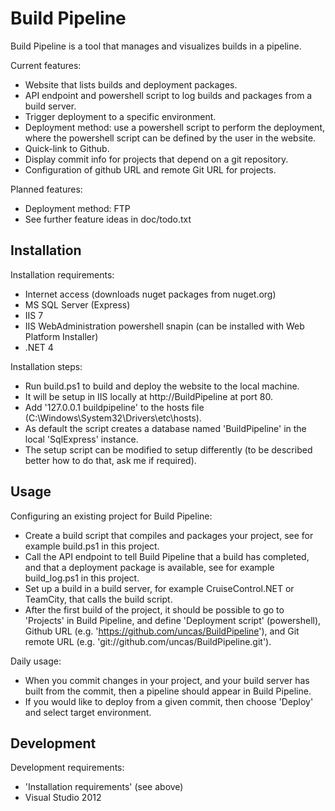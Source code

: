 Build Pipeline
==============

Build Pipeline is a tool that manages and visualizes builds in a pipeline.

Current features:
- Website that lists builds and deployment packages.
- API endpoint and powershell script to log builds and packages
  from a build server.
- Trigger deployment to a specific environment.
- Deployment method: use a powershell script to perform the deployment,
  where the powershell script can be defined by the user in the website.
- Quick-link to Github.
- Display commit info for projects that depend on a git repository.
- Configuration of github URL and remote Git URL for projects.

Planned features:
- Deployment method: FTP
- See further feature ideas in doc/todo.txt


Installation
------------
Installation requirements:
- Internet access (downloads nuget packages from nuget.org)
- MS SQL Server (Express)
- IIS 7
- IIS WebAdministration powershell snapin
  (can be installed with Web Platform Installer)
- .NET 4

Installation steps:
- Run build.ps1 to build and deploy the website to the local machine.
- It will be setup in IIS locally at http://BuildPipeline at port 80.
- Add '127.0.0.1    buildpipeline' to the hosts file
  (C:\Windows\System32\Drivers\etc\hosts).
- As default the script creates a database named 'BuildPipeline'
  in the local 'SqlExpress' instance.
- The setup script can be modified to setup differently
  (to be described better how to do that, ask me if required).


Usage
-----
Configuring an existing project for Build Pipeline:
- Create a build script that compiles and packages your project,
  see for example build.ps1 in this project.
- Call the API endpoint to tell Build Pipeline that a build has completed,
  and that a deployment package is available,
  see for example build_log.ps1 in this project.
- Set up a build in a build server,
  for example CruiseControl.NET or TeamCity,
  that calls the build script.
- After the first build of the project,
  it should be possible to go to 'Projects' in Build Pipeline,
  and define 'Deployment script' (powershell),
  Github URL (e.g. 'https://github.com/uncas/BuildPipeline'),
  and Git remote URL (e.g. 'git://github.com/uncas/BuildPipeline.git').

Daily usage:
- When you commit changes in your project,
  and your build server has built from the commit,
  then a pipeline should appear in Build Pipeline.
- If you would like to deploy from a given commit,
  then choose 'Deploy' and select target environment.


Development
-----------
Development requirements:
- 'Installation requirements' (see above)
- Visual Studio 2012
